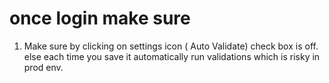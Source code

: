 once login make sure
====================


1) Make sure by clicking on settings icon ( Auto Validate) check box is off. else each time you save it automatically
run validations which is risky in prod env.

